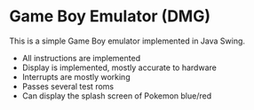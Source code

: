 # Game Boy Emulator (DMG)

This is a simple Game Boy emulator implemented in Java Swing. 
- All instructions are implemented
- Display is implemented, mostly accurate to hardware
- Interrupts are mostly working
- Passes several test roms
- Can display the splash screen of Pokemon blue/red